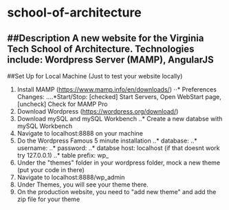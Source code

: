 # school-of-architecture

##Description
A new website for the Virginia Tech School of Architecture. 
Technologies include: Wordpress Server (MAMP), AngularJS
--

##Set Up for Local Machine (Just to test your website locally)
1. Install MAMP (https://www.mamp.info/en/downloads/)
⋅⋅* Preferences Changes: 
....*Start/Stop: [checked] Start Servers, Open WebStart page, [uncheck] Check for MAMP Pro
2. Download Wordpress (https://wordpress.org/download/)
3. Download mySQL and mySQL Workbench
..* Create a new databse with mySQL Workbench
4. Navigate to localhost:8888 on your machine
5. Do the Wordpress Famous 5 minute installation
..* database: <your database name that you just created in mySQL workbench>
..* username: <your database username that you just created>
..* password: <your database password that you just created>
..* databse host: localhost (if that doesnt work try 127.0.0.1)
..* table prefix: wp_
6. Under the "themes" folder in your wordpress folder, mock a new theme (put your code in there)
7. Navigate to localhost:8888/wp_admin
8. Under Themes, you will see your theme there.
9. On the production website, you need to "add new theme" and add the zip file for your theme

